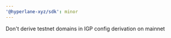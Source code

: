 ```yaml
---
'@hyperlane-xyz/sdk': minor
---
```


Don't derive testnet domains in IGP config derivation on mainnet

